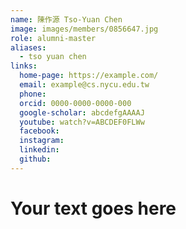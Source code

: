 ```yaml
---
name: 陳作源 Tso-Yuan Chen 
image: images/members/0856647.jpg 
role: alumni-master
aliases:
  - tso yuan chen
links:
  home-page: https://example.com/
  email: example@cs.nycu.edu.tw
  phone: 
  orcid: 0000-0000-0000-000
  google-scholar: abcdefgAAAAJ
  youtube: watch?v=ABCDEF0FLWw
  facebook:
  instagram:
  linkedin:
  github:
---
```

# Your text goes here
